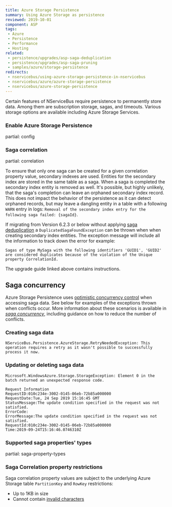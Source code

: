 ```yaml
---
title: Azure Storage Persistence
summary: Using Azure Storage as persistence
reviewed: 2019-10-01
component: ASP
tags:
 - Azure
 - Persistence
 - Performance
 - Hosting
related:
 - persistence/upgrades/asp-saga-deduplication
 - persistence/upgrades/asp-saga-pruning
 - samples/azure/storage-persistence
redirects:
 - nservicebus/using-azure-storage-persistence-in-nservicebus
 - nservicebus/azure/azure-storage-persistence
 - nservicebus/azure-storage-persistence
---
```


Certain features of NServiceBus require persistence to permanently store data. Among them are subscription storage, sagas, and timeouts. Various storage options are available including Azure Storage Services.


### Enable Azure Storage Persistence

partial: config


### Saga correlation

partial: correlation

To ensure that only one saga can be created for a given correlation property value, secondary indexes are used. Entities for the secondary index are stored in the same table as a saga. When a saga is completed the secondary index entity is removed as well. It's possible, but highly unlikely, that the saga's completion can leave an orphaned secondary index record. This does not impact the behavior of the persistence as it can detect orphaned records, but may leave a dangling entity in a table with a following `WARN` entry in logs: `Removal of the secondary index entry for the following saga failed: {sagaId}`.

If migrating from Version 6.2.3 or below without applying [saga deduplication](/persistence/upgrades/asp-saga-deduplication.md) a `DuplicatedSagaFoundException` can be thrown when when creating secondary index entities. The exception message will include all the information to track down the error for example: 

```
Sagas of type MySaga with the following identifiers 'GUID1', 'GUID2' are considered duplicates because of the violation of the Unique property CorrelationId.
```

The upgrade guide linked above contains instructions.


## Saga concurrency

Azure Storage Persistence uses [optimistic concurrency control](https://en.wikipedia.org/wiki/Optimistic_concurrency_control) when accessing saga data. See below for examples of the exceptions thrown when conflicts occur. More information about these scenarios is available in _[saga concurrency](/nservicebus/sagas/concurrency.md)_, including guidance on how to reduce the number of conflicts.

### Creating saga data

```
NServiceBus.Persistence.AzureStorage.RetryNeededException: This operation requires a retry as it wasn't possible to successfully process it now.
```

### Updating or deleting saga data

```
Microsoft.WindowsAzure.Storage.StorageException: Element 0 in the batch returned an unexpected response code.

Request Information
RequestID:010c234e-3002-0145-06eb-72b85a000000
RequestDate:Tue, 24 Sep 2019 15:16:45 GMT
StatusMessage:The update condition specified in the request was not satisfied.
ErrorCode:
ErrorMessage:The update condition specified in the request was not satisfied.
RequestId:010c234e-3002-0145-06eb-72b85a000000
Time:2019-09-24T15:16:46.0746310Z
```


### Supported saga properties' types

partial: saga-property-types


### Saga Correlation property restrictions

Saga correlation property values are subject to the underlying Azure Storage table `PartitionKey` and `RowKey` restrictions:

* Up to 1KB in size
* Cannot contain [invalid characters](https://docs.microsoft.com/en-us/rest/api/storageservices/Understanding-the-Table-Service-Data-Model#tables-entities-and-properties)
